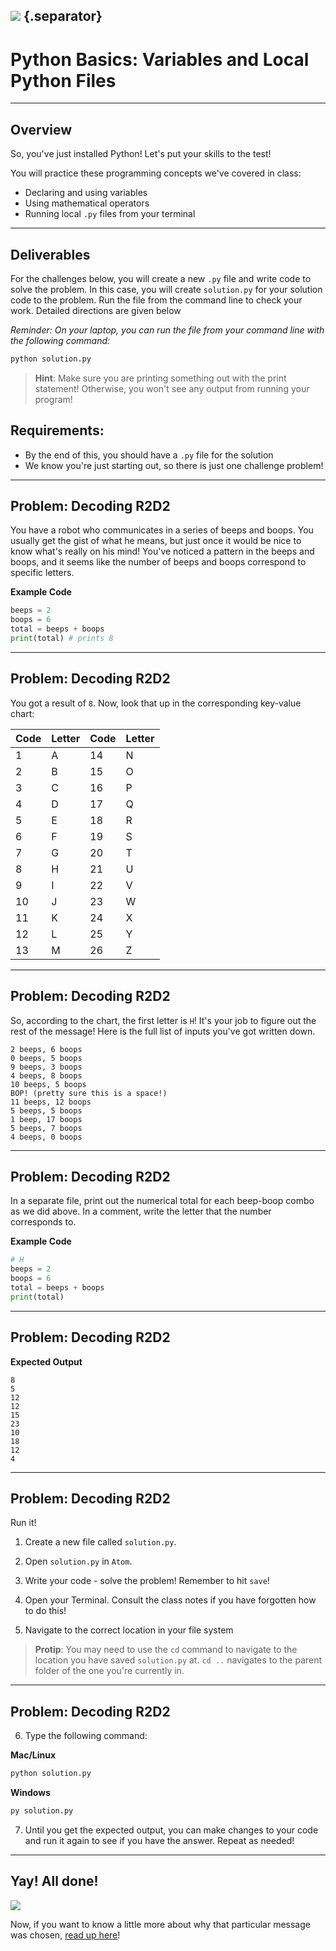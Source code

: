 <!---
This assignment was developed by Brandi

Questions? Comments?
1. Log an issue to this repo to alert me of a problem.
2. Suggest an edit yourself by forking this repo, making edits, and submitting a pull request with your changes back to our master branch.
3. Hit me up on Slack @brandib
--->

## ![](https://s3.amazonaws.com/python-ga/images/GA_Cog_Medium_White_RGB.png)  {.separator}

<h1>Python Basics: Variables and Local Python Files</h1>

---

## Overview

So, you've just installed Python! Let's put your skills to the test!

You will practice these programming concepts we've covered in class:

* Declaring and using variables
* Using mathematical operators
* Running local `.py` files from your terminal

---

## Deliverables

For the challenges below, you will create a new `.py` file and write code to solve the problem. In this case, you will create `solution.py` for your solution code to the problem. Run the file from the command line to check your work. Detailed directions are given below

*Reminder: On your laptop, you can run the file from your command line with the following command:*

```python
python solution.py
```

> **Hint**: Make sure you are printing something out with the print statement! Otherwise, you won't see any output from running your program!

## Requirements:

* By the end of this, you should have a `.py` file for the solution
* We know you're just starting out, so there is just one challenge problem!

---

## Problem: Decoding R2D2

You have a robot who communicates in a series of beeps and boops. You usually get the gist of what he means, but just once it would be nice to know what's really on his mind! You've noticed a pattern in the beeps and boops, and it seems like the number of beeps and boops correspond to specific letters.

**Example Code**

```python
beeps = 2
boops = 6
total = beeps + boops
print(total) # prints 8
```

---

## Problem: Decoding R2D2


You got a result of `8`. Now, look that up in the corresponding key-value chart:

|  Code | Letter | Code | Letter |
|  ------ | ------ | ------ | ------ |
|  1 | A | 14 | N |
|  2 | B | 15 | O |
|  3 | C | 16 | P |
|  4 | D | 17 | Q |
|  5 | E | 18 | R |
|  6 | F | 19 | S |
|  7 | G | 20 | T |
|  8 | H | 21 | U |
|  9 | I | 22 | V |
|  10 | J | 23 | W |
|  11 | K | 24 | X |
|  12 | L | 25 | Y |
|  13 | M | 26 | Z |


---

## Problem: Decoding R2D2

So, according to the chart, the first letter is `H`! It's your job to figure out the rest of the message! Here is the full list of inputs you've got written down.

```
2 beeps, 6 boops
0 beeps, 5 boops
9 beeps, 3 boops
4 beeps, 8 boops
10 beeps, 5 boops
BOP! (pretty sure this is a space!)
11 beeps, 12 boops
5 beeps, 5 boops
1 beep, 17 boops
5 beeps, 7 boops
4 beeps, 0 boops
```

---

## Problem: Decoding R2D2


In a separate file, print out the numerical total for each beep-boop combo as we did above. In a comment, write the letter that the number corresponds to.

**Example Code**

```python
# H
beeps = 2
boops = 6
total = beeps + boops
print(total)
```

---

## Problem: Decoding R2D2

**Expected Output**

```
8
5
12
12
15
23
10
18
12
4
```

---

## Problem: Decoding R2D2

Run it!

1. Create a new file called `solution.py`.

2. Open `solution.py` in `Atom`.

3. Write your code - solve the problem! Remember to hit `save`!

4. Open your Terminal.  Consult the class notes if you have forgotten how to do this!

5. Navigate to the correct location in your file system

> **Protip**: You may need to use the `cd` command to navigate to the location you have saved `solution.py` at. `cd ..` navigates to the parent folder of the one you're currently in.

---

## Problem: Decoding R2D2

6. Type the following command:

**Mac/Linux**

```bash
python solution.py
```

**Windows**

```bash
py solution.py
```

7. Until you get the expected output, you can make changes to your code and run it again to see if you have the answer. Repeat as needed!

---

## Yay! All done!

![](https://media.giphy.com/media/rl1aX0WUmGcKs/giphy.gif)

Now, if you want to know a little more about why that particular message was chosen, [read up here](https://blog.hackerrank.com/the-history-of-hello-world/)!
